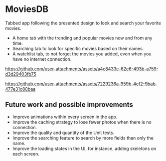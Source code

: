 # MoviesDB
Tabbed app following the presented design to look and search your favorite movies.

- A home tab with the trending and popular movies now and from any time.
- Searching tab to look for specific movies based on their names.
- A watchlist tab, to not forget the movies you added, even when you have no internet connection.


https://github.com/user-attachments/assets/a4c8433c-62e6-493b-a759-d3d29403fb75

https://github.com/user-attachments/assets/7229236a-959b-4cf2-9bab-477e31c80baa

## Future work and possible improvements

- Improve animations within every screen in the app.
- Improve the caching strategy to lose fewer photos when there is no connection.
- Improve the quality and quantity of the Unit tests.
- Improve the searching feature to search by more fields than only the name.
- Improve the loading states in the UI, for instance, adding skeletons on each screen.
